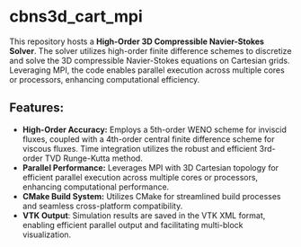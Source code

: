 # cbns3d_cart_mpi

This repository hosts a **High-Order 3D Compressible Navier-Stokes Solver**. The solver utilizes high-order finite difference schemes to discretize and solve the 3D compressible Navier-Stokes equations on Cartesian grids. Leveraging MPI, the code enables parallel execution across multiple cores or processors, enhancing computational efficiency.

## Features:
- **High-Order Accuracy:** Employs a 5th-order WENO scheme for inviscid fluxes, coupled with a 4th-order central finite difference scheme for viscous fluxes. Time integration utilizes the robust and efficient 3rd-order TVD Runge-Kutta method.
- **Parallel Performance:** Leverages MPI with 3D Cartesian topology for efficient parallel execution across multiple cores or processors, enhancing computational performance.
- **CMake Build System:** Utilizes CMake for streamlined build processes and seamless cross-platform compatibility.
- **VTK Output**: Simulation results are saved in the VTK XML format, enabling efficient parallel output and facilitating multi-block visualization.
